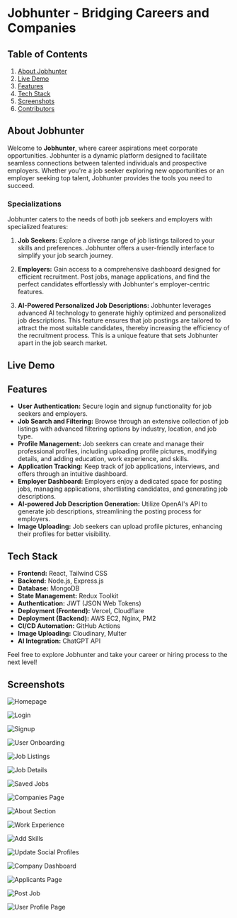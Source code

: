 # Jobhunter - Bridging Careers and Companies

## Table of Contents

1. [About Jobhunter](#about-jobhunter)
2. [Live Demo](#live-demo)
3. [Features](#features)
4. [Tech Stack](#tech-stack)
5. [Screenshots](#screenshots)
6. [Contributors](#contributors)

## About Jobhunter

Welcome to **Jobhunter**, where career aspirations meet corporate opportunities. Jobhunter is a dynamic platform designed to facilitate seamless connections between talented individuals and prospective employers. Whether you're a job seeker exploring new opportunities or an employer seeking top talent, Jobhunter provides the tools you need to succeed.

### Specializations

Jobhunter caters to the needs of both job seekers and employers with specialized features:

1. **Job Seekers:** Explore a diverse range of job listings tailored to your skills and preferences. Jobhunter offers a user-friendly interface to simplify your job search journey.

2. **Employers:** Gain access to a comprehensive dashboard designed for efficient recruitment. Post jobs, manage applications, and find the perfect candidates effortlessly with Jobhunter's employer-centric features.

3. **AI-Powered Personalized Job Descriptions:** Jobhunter leverages advanced AI technology to generate highly optimized and personalized job descriptions. This feature ensures that job postings are tailored to attract the most suitable candidates, thereby increasing the efficiency of the recruitment process. This is a unique feature that sets Jobhunter apart in the job search market.

## Live Demo


## Features

- **User Authentication:** Secure login and signup functionality for job seekers and employers.
- **Job Search and Filtering:** Browse through an extensive collection of job listings with advanced filtering options by industry, location, and job type.
- **Profile Management:** Job seekers can create and manage their professional profiles, including uploading profile pictures, modifying details, and adding education, work experience, and skills.
- **Application Tracking:** Keep track of job applications, interviews, and offers through an intuitive dashboard.
- **Employer Dashboard:** Employers enjoy a dedicated space for posting jobs, managing applications, shortlisting candidates, and generating job descriptions.
- **AI-powered Job Description Generation:** Utilize OpenAI's API to generate job descriptions, streamlining the posting process for employers.
- **Image Uploading:** Job seekers can upload profile pictures, enhancing their profiles for better visibility.


## Tech Stack

- **Frontend:** React, Tailwind CSS
- **Backend:** Node.js, Express.js
- **Database:** MongoDB
- **State Management:** Redux Toolkit
- **Authentication:** JWT (JSON Web Tokens)
- **Deployment (Frontend):** Vercel, Cloudflare
- **Deployment (Backend):** AWS EC2, Nginx, PM2
- **CI/CD Automation:** GitHub Actions
- **Image Uploading:** Cloudinary, Multer
- **AI Integration:** ChatGPT API

Feel free to explore Jobhunter and take your career or hiring process to the next level!

## Screenshots

![Homepage](https://github.com/noobnarayan/job-hunter/blob/main/readme%20media/Homepage.gif)

![Login](https://github.com/noobnarayan/job-hunter/blob/main/readme%20media/Login.png)

![Signup](https://github.com/noobnarayan/job-hunter/blob/main/readme%20media/signup.png)

![User Onboarding](https://github.com/noobnarayan/job-hunter/blob/main/readme%20media/User%20Onboarding.png)

![Job Listings](https://github.com/noobnarayan/job-hunter/blob/main/readme%20media/job%20listings.png)

![Job Details](https://github.com/noobnarayan/job-hunter/blob/main/readme%20media/job%20details.png)

![Saved Jobs](https://github.com/noobnarayan/job-hunter/blob/main/readme%20media/Saved%20jobs.png)

![Companies Page](https://github.com/noobnarayan/job-hunter/blob/main/readme%20media/Companies%20page.png)

![About Section](https://github.com/noobnarayan/job-hunter/raw/main/readme%20media/about%20section.gif)

![Work Experience](https://github.com/noobnarayan/job-hunter/raw/main/readme%20media/Work%20Experience.png)

![Add Skills](https://github.com/noobnarayan/job-hunter/raw/main/readme%20media/Add%20skills.gif)

![Update Social Profiles](https://github.com/noobnarayan/job-hunter/raw/main/readme%20media/Update%20social%20profiles.gif)

![Company Dashboard](https://github.com/noobnarayan/job-hunter/raw/main/readme%20media/Company%20Dashboard.png)

![Applicants Page](https://github.com/noobnarayan/job-hunter/raw/main/readme%20media/Applicants.png)

![Post Job](https://github.com/noobnarayan/job-hunter/raw/main/readme%20media/Post%20job.png)

![User Profile Page](https://github.com/noobnarayan/job-hunter/raw/main/readme%20media/job-hunter.noobnarayan.in_user_65e0d7b99d544216cb453002.png)
